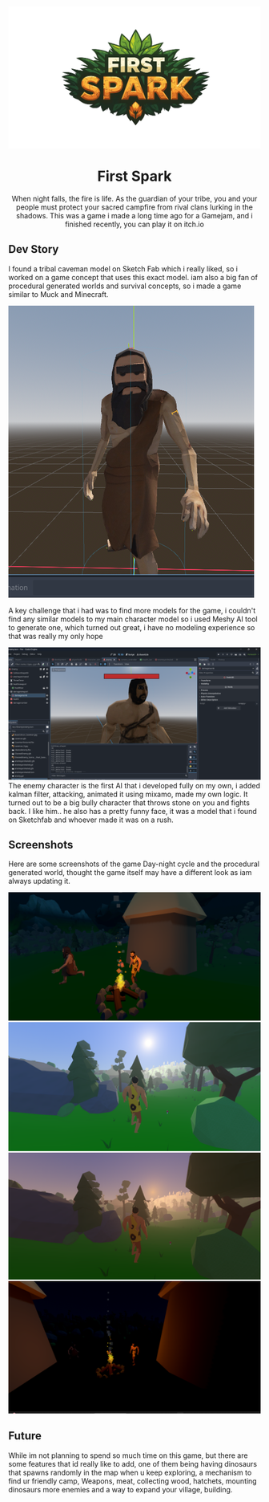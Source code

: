 <center>
<img src="https://github.com/Yousef-Albasel/First-Spark/blob/main/logo.png?raw=true"align="center">
<h1 align="center">First Spark</h1>
When night falls, the fire is life. As the guardian of your tribe, you and your people must protect your sacred campfire from rival clans lurking in the shadows.
This was a game i made a long time ago for a Gamejam, and i finished recently, you can play it on itch.io
</center>

<h2>Dev Story</h2>
<p> I found a tribal caveman model on Sketch Fab which i really liked, so i worked on a game concept that uses this exact model. iam also a big fan of procedural generated worlds and survival concepts, so i made a game similar to Muck and Minecraft.</p>
<img src="https://github.com/Yousef-Albasel/First-Spark/blob/main/screenshots/s5.png?raw=true">
<p> A key challenge that i had was to find more models for the game, i couldn't find any similar models to my main character model so i used Meshy AI tool to generate one, which turned out great, i have no modeling experience so that was really my only hope </p>
<img src = "https://github.com/Yousef-Albasel/First-Spark/blob/main/screenshots/s6.png?raw=true"">
The enemy character is the first AI that i developed fully on my own, i added kalman filter, attacking, animated it using mixamo, made my own logic. It turned out to be a big bully character that throws stone on you and fights back. I like him.. he also has a pretty funny face, it was a model that i found on Sketchfab and whoever made it was on a rush.

<h2> Screenshots </h2>

Here are some screenshots of the game Day-night cycle and the procedural generated world, thought the game itself may have a different look as iam always updating it.

<img src = "https://github.com/Yousef-Albasel/First-Spark/blob/main/screenshots/s1.png?raw=true">
<img src = "https://github.com/Yousef-Albasel/First-Spark/blob/main/screenshots/s2.png?raw=true">
<img src = "https://github.com/Yousef-Albasel/First-Spark/blob/main/screenshots/s3.png?raw=true">
<img src = "https://github.com/Yousef-Albasel/First-Spark/blob/main/screenshots/s4.png?raw=true">

<h2>Future</h2>

While im not planning to spend so much time on this game, but there are some features that id really like to add, one of them being having dinosaurs that spawns randomly in the map when u keep exploring, a mechanism to find ur friendly camp, Weapons, meat, collecting wood, hatchets, mounting dinosaurs more enemies and a way to expand your village, building.
